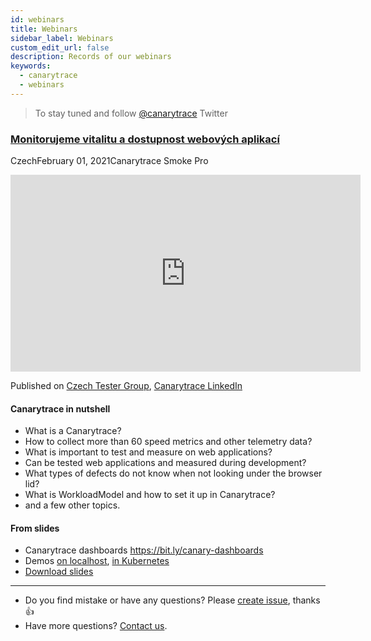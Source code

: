 ```yaml
---
id: webinars
title: Webinars
sidebar_label: Webinars
custom_edit_url: false
description: Records of our webinars
keywords:
  - canarytrace
  - webinars
---
```


> To stay tuned and follow [@canarytrace](https://twitter.com/canarytrace) Twitter


### [Monitorujeme vitalitu a dostupnost webových aplikací](https://youtu.be/a6ThbUxrwhw)

<span class="canaryBadge">Czech</span><span class="canaryBadge">February 01, 2021</span><span class="canaryBadge">Canarytrace Smoke Pro</span>
<br />
<iframe width="560" height="315" src="https://www.youtube.com/embed/a6ThbUxrwhw" frameborder="0" allow="accelerometer; autoplay; clipboard-write; encrypted-media; gyroscope; picture-in-picture" allowfullscreen></iframe>

Published on [Czech Tester Group](https://www.meetup.com/ProfessionalTesting/), [Canarytrace LinkedIn](https://www.linkedin.com/events/webin-monitorujemevitalituadost6754863990297509889/)

#### Canarytrace in nutshell

- What is a Canarytrace?
- How to collect more than 60 speed metrics and other telemetry data?
- What is important to test and measure on web applications?
- Can be tested web applications and measured during development?
- What types of defects do not know when not looking under the browser lid?
- What is WorkloadModel and how to set it up in Canarytrace?
- and a few other topics.

#### From slides

- Canarytrace dashboards https://bit.ly/canary-dashboards
- Demos [on localhost](/docs/canary/start), [in Kubernetes](/docs/canary/start-cloud)
- [Download slides](https://www.icloud.com/iclouddrive/011LJxdpZIn7NEmFJM8HfO_dQ#Canarytrace_Smoke_Pro_in_nutshell)




---

- Do you find mistake or have any questions? Please [create issue](https://github.com/canarytrace/documentation/issues/new/choose), thanks 👍
- Have more questions? [Contact us](/docs/support/contactus).
